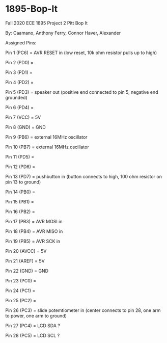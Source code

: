 # 1895-Bop-It
Fall 2020
ECE 1895
Project 2
Pitt Bop It

By:
Caamano, Anthony
Ferry, Connor
Haver, Alexander

Assigned Pins:

Pin 1 (PC6) = AVR RESET in (low reset, 10k ohm resistor pulls up to high)

Pin 2 (PD0) =

Pin 3 (PD1) =

Pin 4 (PD2) =

Pin 5 (PD3) = speaker out (positive end connected to pin 5, negative end grounded)

Pin 6 (PD4) =

Pin 7 (VCC) = 5V

Pin 8 (GND) = GND

Pin 9 (PB6) = external 16MHz oscillator

Pin 10 (PB7) = external 16MHz oscillator

Pin 11 (PD5) =

Pin 12 (PD6) =

Pin 13 (PD7) = pushbutton in (button connects to high, 100 ohm resistor on pin 13 to ground)

Pin 14 (PB0) =

Pin 15 (PB1) =

Pin 16 (PB2) =

Pin 17 (PB3) = AVR MOSI in

Pin 18 (PB4) = AVR MISO in

Pin 19 (PB5) = AVR SCK in

Pin 20 (AVCC) = 5V

Pin 21 (AREF) = 5V

Pin 22 (GND) = GND

Pin 23 (PC0) =

Pin 24 (PC1) =

Pin 25 (PC2) =

Pin 26 (PC3) = slide potemtiometer in (center connects to pin 28, one arm to power, one arm to ground)

Pin 27 (PC4) = LCD SDA ?

Pin 28 (PC5) = LCD SCL ?
